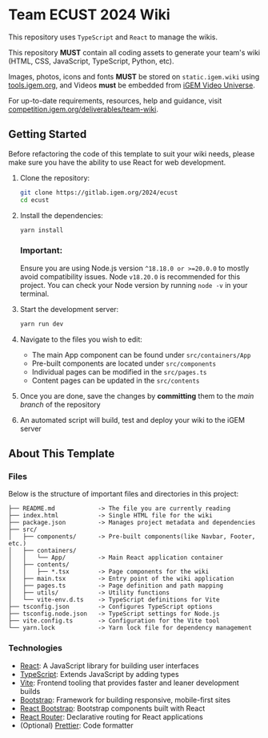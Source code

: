 # Team ECUST 2024 Wiki

This repository uses `TypeScript` and `React` to manage the wikis.

This repository **MUST** contain all coding assets to generate your team's wiki
(HTML, CSS, JavaScript, TypeScript, Python, etc).

Images, photos, icons and fonts **MUST** be stored on `static.igem.wiki` using
[tools.igem.org](https://tools.igem.org), and Videos **must** be embedded
from [iGEM Video Universe](https://video.igem.org).

For up-to-date requirements, resources, help and guidance, visit
[competition.igem.org/deliverables/team-wiki](https://competition.igem.org/deliverables/team-wiki).

## Getting Started

Before refactoring the code of this template to suit your wiki needs, please make sure you have the ability to use React
for web development.

1. Clone the repository:
   ```bash
   git clone https://gitlab.igem.org/2024/ecust
   cd ecust
   ```
2. Install the dependencies:

   ```bash
   yarn install
   ```

   ### Important:

   Ensure you are using Node.js version `^18.18.0 or >=20.0.0` to mostly avoid compatibility issues. Node `v18.20.0` is
   recommended for this project. You can check your Node version by running `node -v` in your terminal.

3. Start the development server:
   ```bash
   yarn run dev
   ```
4. Navigate to the files you wish to edit:
   - The main App component can be found under `src/containers/App`
   - Pre-built components are located under `src/components`
   - Individual pages can be modified in the `src/pages.ts`
   - Content pages can be updated in the `src/contents`
5. Once you are done, save the changes by **committing** them to the _main branch_ of the repository
6. An automated script will build, test and deploy your wiki to the iGEM server

## About This Template

### Files

Below is the structure of important files and directories in this project:

    ├── README.md            -> The file you are currently reading
    ├── index.html           -> Single HTML file for the wiki
    ├── package.json         -> Manages project metadata and dependencies
    ├── src/
    │   ├── components/      -> Pre-built components(like Navbar, Footer, etc.)
    │   ├── containers/
    │   │   └── App/         -> Main React application container
    │   ├── contents/
    │   │   ├── *.tsx        -> Page components for the wiki
    │   ├── main.tsx         -> Entry point of the wiki application
    │   ├── pages.ts         -> Page definition and path mapping
    │   ├── utils/           -> Utility functions
    │   └── vite-env.d.ts    -> TypeScript definitions for Vite
    ├── tsconfig.json        -> Configures TypeScript options
    ├── tsconfig.node.json   -> TypeScript settings for Node.js
    ├── vite.config.ts       -> Configuration for the Vite tool
    └── yarn.lock            -> Yarn lock file for dependency management

### Technologies

- [React](https://reactjs.org): A JavaScript library for building user interfaces
- [TypeScript](https://www.typescriptlang.org): Extends JavaScript by adding types
- [Vite](https://vitejs.dev): Frontend tooling that provides faster and leaner development builds
- [Bootstrap](https://getbootstrap.com): Framework for building responsive, mobile-first sites
- [React Bootstrap](https://react-bootstrap.github.io): Bootstrap components built with React
- [React Router](https://reactrouter.com): Declarative routing for React applications
- (Optional) [Prettier](https://prettier.io): Code formatter
